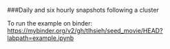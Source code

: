 ###Daily and six hourly snapshots following a cluster

To run the example on binder: https://mybinder.org/v2/gh/tlhsieh/seed_movie/HEAD?labpath=example.ipynb
